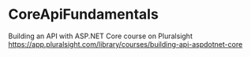 # CoreApiFundamentals
Building an API with ASP.NET Core course on Pluralsight
https://app.pluralsight.com/library/courses/building-api-aspdotnet-core

